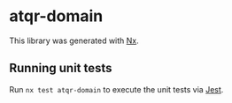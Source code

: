 # atqr-domain

This library was generated with [Nx](https://nx.dev).

## Running unit tests

Run `nx test atqr-domain` to execute the unit tests via [Jest](https://jestjs.io).
